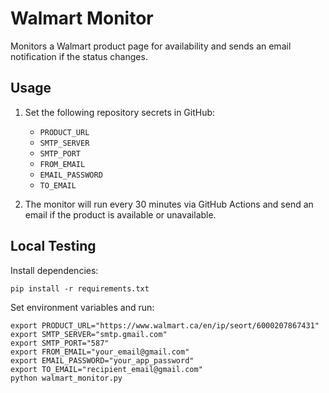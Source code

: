 # Walmart Monitor

Monitors a Walmart product page for availability and sends an email notification if the status changes.

## Usage

1. Set the following repository secrets in GitHub:
   - `PRODUCT_URL`
   - `SMTP_SERVER`
   - `SMTP_PORT`
   - `FROM_EMAIL`
   - `EMAIL_PASSWORD`
   - `TO_EMAIL`

2. The monitor will run every 30 minutes via GitHub Actions and send an email if the product is available or unavailable.

## Local Testing

Install dependencies:
```
pip install -r requirements.txt
```
Set environment variables and run:
```
export PRODUCT_URL="https://www.walmart.ca/en/ip/seort/6000207867431"
export SMTP_SERVER="smtp.gmail.com"
export SMTP_PORT="587"
export FROM_EMAIL="your_email@gmail.com"
export EMAIL_PASSWORD="your_app_password"
export TO_EMAIL="recipient_email@gmail.com"
python walmart_monitor.py
```